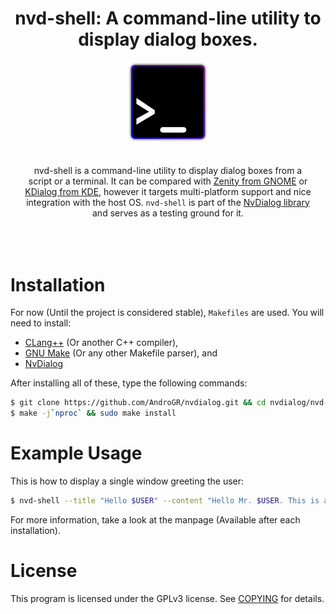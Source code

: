 <div align="center">
        <h1>nvd-shell: A command-line utility to display dialog boxes.</h1>
        <img src="assets/logo.svg" width="128">
        <p style="padding: 20px">
        nvd-shell is a command-line utility to display dialog boxes from a script or a terminal. It can be compared with <a href="https://gitlab.gnome.org/GNOME/zenity"> Zenity from GNOME</a> or <a href="https://develop.kde.org/deploy/kdialog/">KDialog from KDE</a>, however it targets multi-platform support and nice integration with the host OS. <code>nvd-shell</code> is part
        of the <a href="https://github.com/AndroGR/nvdialog">NvDialog library</a> and serves as a testing
        ground for it.
        </p>
        <br>
</div>

# Installation
For now (Until the project is considered stable), `Makefiles` are used. You will need to install:
- [CLang++](https://clang.llvm.org/) (Or another C++ compiler),
- [GNU Make](https://www.gnu.org/software/make/) (Or any other Makefile parser), and
- [NvDialog](https://androgr.github.io/libnvdialog/)

After installing all of these, type the following commands:
```sh
$ git clone https://github.com/AndroGR/nvdialog.git && cd nvdialog/nvd-shell/
$ make -j`nproc` && sudo make install
```

# Example Usage
This is how to display a single window greeting the user:
```sh
$ nvd-shell --title "Hello $USER" --content "Hello Mr. $USER. This is a dialog message from nvd-shell." --type 1
```
For more information, take a look at the manpage (Available after each installation).

# License
This program is licensed under the GPLv3 license. See [COPYING](COPYING) for details.
